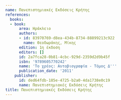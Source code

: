 ```yaml
---
name: Πανεπιστημιακές Εκδόσεις Κρήτης
references:
  books:
  - book:
      area: Ηράκλειο
      authors:
      - id: 83970769-d8ea-434b-8734-88899213c922
        name: Θεοδωράκης, Μίκης
      edition: 1η έκδοση
      editors: []
      id: 2a7fca28-0b81-4cbc-929d-2359d2d9b45f
      isbn: '9789605770242'
      name: 'Το χρέος: Αυτοβιογραφία - Τόμος Δ'''
      publication_date: '2011'
    publisher:
      id: ded64fdb-185e-4725-b2a0-4da1738e0c19
      name: Πανεπιστημιακές Εκδόσεις Κρήτης
title: Πανεπιστημιακές Εκδόσεις Κρήτης
---
```


